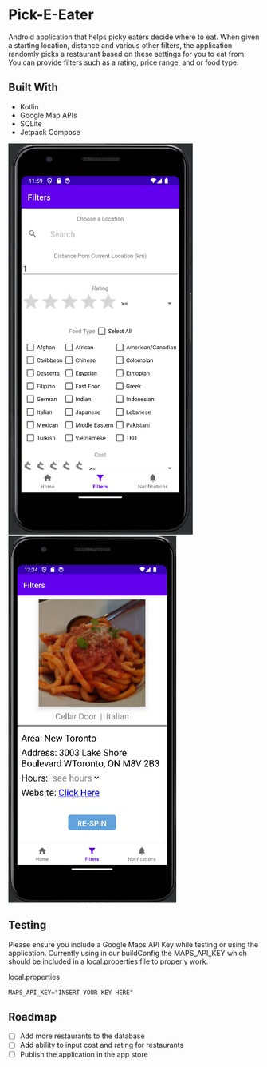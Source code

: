 # Pick-E-Eater

Android application that helps picky eaters decide where to eat. When given a starting location, distance and various other filters, the application randomly picks a restaurant based on these settings for you to eat from. You can provide filters such as a rating, price range, and or food type.

## Built With
- Kotlin
- Google Map APIs
- SQLite
- Jetpack Compose

![Image of filters](misc/pick-e-eater-ui.png) ![Image of results](misc/pick-e-eater-results.png)


## Testing

Please ensure you include a Google Maps API Key while testing or using the application. Currently using in our buildConfig the MAPS_API_KEY which should be included in a local.properties file to properly work.

local.properties
```
MAPS_API_KEY="INSERT YOUR KEY HERE"
```

## Roadmap

- [ ] Add more restaurants to the database
- [ ] Add ability to input cost and rating for restaurants
- [ ] Publish the application in the app store